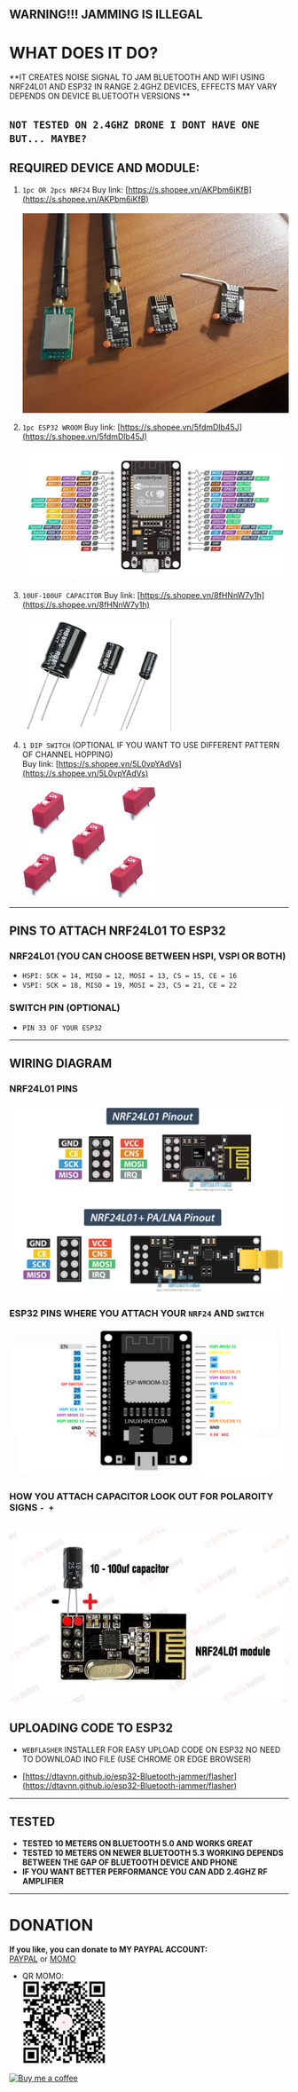 **WARNING!!! JAMMING IS ILLEGAL**
 ---
# WHAT DOES IT DO?
**IT CREATES NOISE SIGNAL TO JAM BLUETOOTH AND WIFI USING NRF24L01 AND ESP32 IN RANGE 2.4GHZ DEVICES, EFFECTS MAY VARY DEPENDS ON DEVICE BLUETOOTH VERSIONS **

`NOT TESTED ON 2.4GHZ DRONE I DONT HAVE ONE BUT... MAYBE?` 
---
## REQUIRED DEVICE AND MODULE:
1. `1pc OR 2pcs NRF24` Buy link: [https://s.shopee.vn/AKPbm6iKfB](https://s.shopee.vn/AKPbm6iKfB)<br><br>
   <img src="assets/nrf24.jpg" width="550">

2. `1pc ESP32 WROOM` Buy link: [https://s.shopee.vn/5fdmDlb45J](https://s.shopee.vn/5fdmDlb45J)<br><br>
   <img src="assets/esp32.png" width="550">

3. `10UF-100UF CAPACITOR` Buy link: [https://s.shopee.vn/8fHNnW7y1h](https://s.shopee.vn/8fHNnW7y1h)<br><br>
   <img src="assets/cap.png">

4. `1 DIP SWITCH` (OPTIONAL IF YOU WANT TO USE DIFFERENT PATTERN OF CHANNEL HOPPING)<br>
   Buy link: [https://s.shopee.vn/5L0vpYAdVs](https://s.shopee.vn/5L0vpYAdVs)<br><br>
   <img src="assets/sw.png" width="250">
---

## PINS TO ATTACH NRF24L01 TO ESP32
### NRF24L01 (YOU CAN CHOOSE BETWEEN HSPI, VSPI OR BOTH)
+ `HSPI: SCK = 14, MISO = 12, MOSI = 13, CS = 15, CE = 16`
+ `VSPI: SCK = 18, MISO = 19, MOSI = 23, CS = 21, CE = 22`

### SWITCH PIN (OPTIONAL)<br>
+ `PIN 33 OF YOUR ESP32`

---

## WIRING DIAGRAM
### NRF24L01 PINS
  ![NRF24L01 PIN](assets/NRF24L01_pin.png)

### ESP32 PINS WHERE YOU ATTACH YOUR `NRF24` AND `SWITCH `
  ![32](assets/esp32_pin.png)

### HOW YOU ATTACH CAPACITOR LOOK OUT FOR POLAROITY SIGNS `- +`
  ![NRF24 CAPACITOR](assets/cap_pin.png)
--- 

## UPLOADING CODE TO ESP32
- `WEBFLASHER` INSTALLER FOR EASY UPLOAD CODE ON ESP32 NO NEED TO DOWNLOAD INO FILE (USE CHROME OR EDGE BROWSER)

- [https://dtavnn.github.io/esp32-Bluetooth-jammer/flasher](https://dtavnn.github.io/esp32-Bluetooth-jammer/flasher)

---

## TESTED
+ **TESTED 10 METERS ON BLUETOOTH 5.0 AND WORKS GREAT**
+ **TESTED 10 METERS ON NEWER BLUETOOTH 5.3 WORKING DEPENDS BETWEEN THE GAP OF BLUETOOTH DEVICE AND PHONE**
+ **IF YOU WANT BETTER PERFORMANCE YOU CAN ADD 2.4GHZ RF AMPLIFIER**

---

# DONATION
**If you like, you can donate to MY PAYPAL ACCOUNT:**  
[PAYPAL](https://paypal.me/dtavnn) or [MOMO](assets/momo.jpg)  

- QR MOMO:  
<img src="assets/momo.jpg" alt="QR momo" width="150"><br>

[![Buy me a coffee](https://img.buymeacoffee.com/button-api/?text=Buy%20me%20a%20coffee&emoji=☕&slug=anhdt&button_colour=FFDD00&font_colour=000000&font_family=Lato&outline_colour=000000&coffee_colour=ffffff)](https://coff.ee/anhdt)

